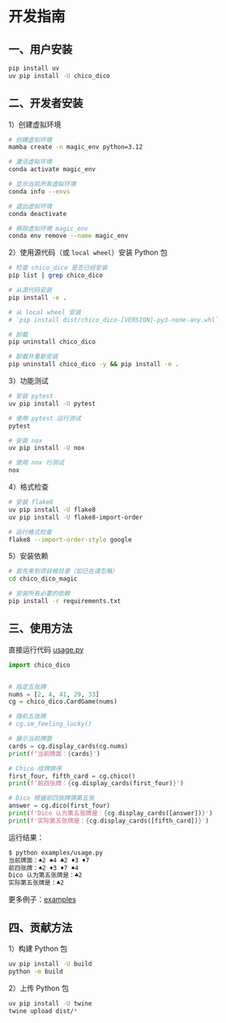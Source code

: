 # 开发指南

## 一、用户安装

```bash
pip install uv
uv pip install -U chico_dico
```

## 二、开发者安装

1）创建虚拟环境

```bash
# 创建虚拟环境
mamba create -n magic_env python=3.12

# 激活虚拟环境
conda activate magic_env

# 显示当前所有虚拟环境
conda info --envs

# 退出虚拟环境
conda deactivate

# 移除虚拟环境 magic_env
conda env remove --name magic_env
```

2）使用源代码（或 `local wheel`）安装 Python 包

```bash
# 检查 chico_dico 是否已经安装
pip list | grep chico_dico

# 从源代码安装
pip install -e .

# 从 local wheel 安装
# `pip install dist/chico_dico-[VERSION]-py3-none-any.whl`

# 卸载
pip uninstall chico_dico

# 卸载并重新安装
pip uninstall chico_dico -y && pip install -e .
```

3）功能测试

```bash
# 安装 pytest
uv pip install -U pytest

# 使用 pytest 运行测试
pytest

# 安装 nox
uv pip install -U nox

# 使用 nox 行测试
nox
```

4）格式检查

```bash
# 安装 flake8
uv pip install -U flake8
uv pip install -U flake8-import-order

# 运行格式检查
flake8 --import-order-style google
```

5）安装依赖

```bash
# 首先来到项目根目录（如已在请忽略）
cd chico_dico_magic

# 安装所有必要的依赖
pip install -r requirements.txt
```

## 三、使用方法

直接运行代码 [usage.py](../examples/usage.py)

```python
import chico_dico


# 指定五张牌
nums = [2, 4, 41, 29, 33]
cg = chico_dico.CardGame(nums)

# 随机五张牌
# cg.im_feeling_lucky()

# 展示当前牌面
cards = cg.display_cards(cg.nums)
print(f'当前牌面：{cards}')

# Chico 给牌排序
first_four, fifth_card = cg.chico()
print(f'前四张牌：{cg.display_cards(first_four)}')

# Dico 根据前四张牌猜第五张
answer = cg.dico(first_four)
print(f'Dico 认为第五张牌是：{cg.display_cards([answer])}')
print(f'实际第五张牌是：{cg.display_cards([fifth_card])}')
```

运行结果：

```bash
$ python examples/usage.py
当前牌面：♠2 ♠4 ♣2 ♦3 ♦7
前四张牌：♠2 ♦3 ♦7 ♠4
Dico 认为第五张牌是：♣2
实际第五张牌是：♣2
```

更多例子：[examples](../examples/)

## 四、贡献方法

1）构建 Python 包

```bash
uv pip install -U build
python -m build
```

2）上传 Python 包

```bash
uv pip install -U twine
twine upload dist/*
```
